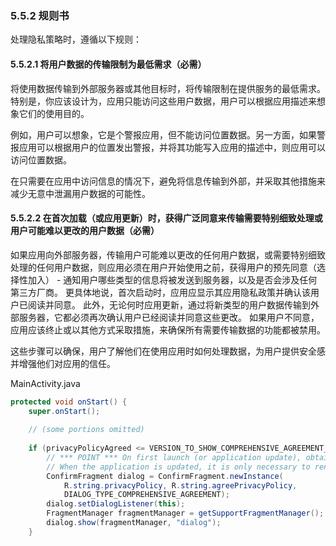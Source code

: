 ### 5.5.2 规则书

处理隐私策略时，遵循以下规则：

#### 5.5.2.1 将用户数据的传输限制为最低需求（必需）

将使用数据传输到外部服务器或其他目标时，将传输限制在提供服务的最低需求。 特别是，你应该设计为，应用只能访问这些用户数据，用户可以根据应用描述来想象它们的使用目的。 

例如，用户可以想象，它是个警报应用，但不能访问位置数据。另一方面，如果警报应用可以根据用户的位置发出警报，并将其功能写入应用的描述中，则应用可以访问位置数据。 

在只需要在应用中访问信息的情况下，避免将信息传输到外部，并采取其他措施来减少无意中泄漏用户数据的可能性。

#### 5.5.2.2 在首次加载（或应用更新）时，获得广泛同意来传输需要特别细致处理或用户可能难以更改的用户数据（必需）

如果应用向外部服务器，传输用户可能难以更改的任何用户数据，或需要特别细致处理的任何用户数据，则应用必须在用户开始使用之前，获得用户的预先同意（选择性加入） - 通知用户哪些类型的信息将被发送到服务器，以及是否会涉及任何第三方厂商。 更具体地说，首次启动时，应用应显示其应用隐私政策并确认该用户已阅读并同意。 此外，无论何时应用更新，通过将新类型的用户数据传输到外部服务器，它都必须再次确认用户已经阅读并同意这些更改。 如果用户不同意，应用应该终止或以其他方式采取措施，来确保所有需要传输数据的功能都被禁用。

这些步骤可以确保，用户了解他们在使用应用时如何处理数据，为用户提供安全感并增强他们对应用的信任。

MainActivity.java

```java
protected void onStart() {
    super.onStart();
    
    // (some portions omitted)
    
    if (privacyPolicyAgreed <= VERSION_TO_SHOW_COMPREHENSIVE_AGREEMENT_ANEW) {
        // *** POINT *** On first launch (or application update), obtain broad consent to transmit user data that will be handled by the application.
        // When the application is updated, it is only necessary to renew the user’s grant of broad consent if the updated application will handle new types of user data.
        ConfirmFragment dialog = ConfirmFragment.newInstance(
            R.string.privacyPolicy, R.string.agreePrivacyPolicy,
            DIALOG_TYPE_COMPREHENSIVE_AGREEMENT);
        dialog.setDialogListener(this);
        FragmentManager fragmentManager = getSupportFragmentManager();
        dialog.show(fragmentManager, "dialog");
    }
```
